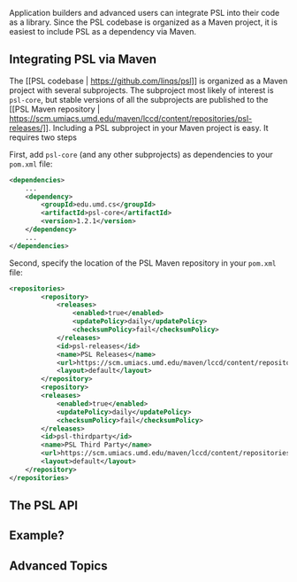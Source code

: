 Application builders and advanced users can integrate PSL into their code as a library. Since the PSL codebase is organized as a Maven project, it is easiest to include PSL as a dependency via Maven.

## Integrating PSL via Maven

The [[PSL codebase | https://github.com/linqs/psl]] is organized as a Maven project with several subprojects. The subproject most likely of interest is `psl-core`, but stable versions of all the subprojects are published to the [[PSL Maven repository | https://scm.umiacs.umd.edu/maven/lccd/content/repositories/psl-releases/]]. Including a PSL subproject in your Maven project is easy. It requires two steps

First, add `psl-core` (and any other subprojects) as dependencies to your `pom.xml` file:

```xml
<dependencies>
    ...
    <dependency>
        <groupId>edu.umd.cs</groupId>
        <artifactId>psl-core</artifactId>
        <version>1.2.1</version>
    </dependency>
    ...
</dependencies>
```

Second, specify the location of the PSL Maven repository in your `pom.xml` file:

```xml
<repositories>
		<repository>
			<releases>
				<enabled>true</enabled>
				<updatePolicy>daily</updatePolicy>
				<checksumPolicy>fail</checksumPolicy>
			</releases>
			<id>psl-releases</id>
			<name>PSL Releases</name>
			<url>https://scm.umiacs.umd.edu/maven/lccd/content/repositories/psl-releases/</url>
			<layout>default</layout>
		</repository>
		<repository>
		<releases>
			<enabled>true</enabled>
			<updatePolicy>daily</updatePolicy>
			<checksumPolicy>fail</checksumPolicy>
		</releases>
		<id>psl-thirdparty</id>
		<name>PSL Third Party</name>
		<url>https://scm.umiacs.umd.edu/maven/lccd/content/repositories/psl-thirdparty/</url>
		<layout>default</layout>
	</repository>
</repositories>
```

## The PSL API

## Example?

## Advanced Topics